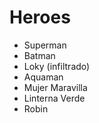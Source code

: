 # Heroes

* Superman
* Batman
* Loky (infiltrado)
* Aquaman
* Mujer Maravilla
* Linterna Verde
* Robin

